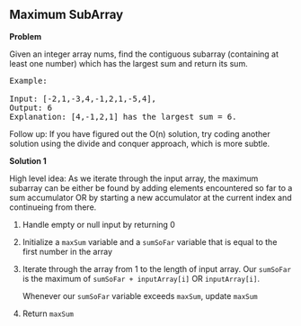 <h2>Maximum SubArray</h2>

**Problem**

Given an integer array nums, find the contiguous subarray (containing at least one number) which has the largest sum and return its sum.

<pre>
Example:

Input: [-2,1,-3,4,-1,2,1,-5,4],
Output: 6
Explanation: [4,-1,2,1] has the largest sum = 6.
</pre>

Follow up:
If you have figured out the O(n) solution, try coding another solution using the divide and conquer approach, which is more subtle.

**Solution 1**

High level idea: As we iterate through the input array, the maximum subarray can be either be found by adding elements encountered so far to a sum accumulator OR by starting a new accumulator at the current index and continueing from there.

1) Handle empty or null input by returning 0

2) Initialize a ```maxSum``` variable and a ```sumSoFar``` variable that is equal to the 
   first number in the array

3) Iterate through the array from 1 to the length of input array. Our ```sumSoFar``` is the 
   maximum of ```sumSoFar + inputArray[i]``` OR ```inputArray[i]```.
   
   Whenever our ```sumSoFar``` variable exceeds ```maxSum```, update ```maxSum```

4) Return ```maxSum```
